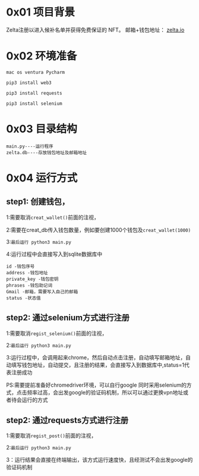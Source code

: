 # 0x01 项目背景
Zelta注册以进入候补名单并获得免费保证的 NFT。
邮箱+钱包地址：
[zelta.io](url)
# 0x02 环境准备

`mac os ventura Pycharm 
`

`pip3 install web3
`

`pip3 install requests
`

`pip3 install selenium
`

# 0x03 目录结构

```
main.py----运行程序
zelta.db----存放钱包地址及邮箱地址
```
# 0x04 运行方式

## step1: 创建钱包，

1:需要取消`creat_wallet()`前面的注视，

2:需要在creat_db传入钱包数量，例如要创建1000个钱包及`creat_wallet(1000)`

3:`最后运行 python3 main.py`

4:运行过程中会直接写入到sqlite数据库中

```
id -钱包序号
address -钱包地址
private_key -钱包密钥
phrases -钱包助记词
Gmail -邮箱，需要写入自己的邮箱
status -状态值
```

## step2: 通过selenium方式进行注册

1:需要取消`regist_selenium()`前面的注视，

2:`最后运行 python3 main.py`  
 
3:运行过程中，会调用起来chrome，然后自动点击注册，自动填写邮箱地址，自动填写钱包地址，自动提交，且注册的结果，会直接写入到数据库中,status=1代表注册成功

PS:需要提前准备好chromedriver环境，可以自行google
同时采用selenium的方式，点击频率过高，会出发google的验证码机制，所以可以通过更换vpn地址或者待会运行的方式

## step2: 通过requests方式进行注册

1:需要取消`regist_post()`前面的注视，

2:`最后运行 python3 main.py`  

3：运行结果会直接在终端输出，该方式运行速度快，且经测试不会出发google的验证码机制






































